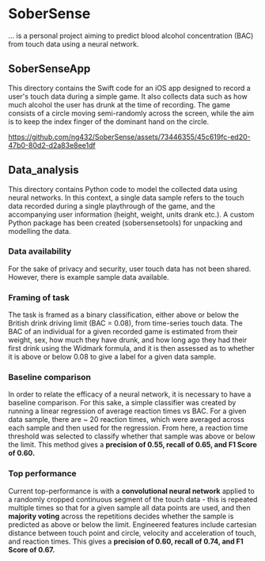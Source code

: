 # SoberSense
... is a personal project aiming to predict blood alcohol concentration (BAC) from touch data using a neural network.

## SoberSenseApp
This directory contains the Swift code for an iOS app designed to record a user's touch data during a simple game. It also collects data such as how much alcohol the user has drunk at the time of recording. The game consists of a circle moving semi-randomly across the screen, while the aim is to keep the index finger of the dominant hand on the circle.  

https://github.com/ng432/SoberSense/assets/73446355/45c619fc-ed20-47b0-80d2-d2a83e8ee1df

## Data_analysis 
This directory contains Python code to model the collected data using neural networks. In this context, a single data sample refers to the touch data recorded during a single playthrough of the game, and the accompanying user information (height, weight, units drank etc.). A custom Python package has been created (sobersensetools) for unpacking and modelling the data.

### Data availability
For the sake of privacy and security, user touch data has not been shared. However, there is example sample data available. 

### Framing of task
The task is framed as a binary classification, either above or below the British drink driving limit (BAC = 0.08), from time-series touch data. The BAC of an individual for a given recorded game is estimated from their weight, sex, how much they have drunk, and how long ago they had their first drink using the Widmark formula, and it is then assessed as to whether it is above or below 0.08 to give a label for a given data sample.  

### Baseline comparison
In order to relate the efficacy of a neural network, it is necessary to have a baseline comparison. For this sake, a simple classifier was created by running a linear regression of average reaction times vs BAC. For a given data sample, there are ~ 20 reaction times, which were averaged across each sample and then used for the regression. From here, a reaction time threshold was selected to classify whether that sample was above or below the limit. This method gives a **precision of 0.55, recall of 0.65, and F1 Score of 0.60.**  

### Top performance 
Current top-performance is with a **convolutional neural network** applied to a randomly cropped continuous segment of the touch data - this is repeated multiple times so that for a given sample all data points are used, and then **majority voting** across the repetitions decides whether the sample is predicted as above or below the limit. Engineered features include cartesian distance between touch point and circle, velocity and acceleration of touch, and reaction times. This gives a **precision of 0.60, recall of 0.74, and F1 Score of 0.67.**










